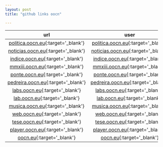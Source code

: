 ```yaml
---
layout: post
title: "github links oocn"

---
```


|url|user|repo|indirect|cname|
|:---:|:--:|:---:|:---:|:---:|
|[politica.oocn.eu](http://politica.oocn.eu){:target='_blank'}|[politica.oocn.eu](http://xoooix.github.io){:target='_blank'}|[politica.oocn.eu](https://github.com/xoooix/xoooix.github.io){:target='_blank'}|[politica.oocn.eu](http://xoooix.github.io/){:target='_blank'}|[politica.oocn.eu](https://github.com/xoooix/xoooix.github.io/blob/master/CNAME){:target='_blank'}|
|[noticias.oocn.eu](http://noticias.oocn.eu){:target='_blank'}|[noticias.oocn.eu](http://xooiox.github.io){:target='_blank'}|[noticias.oocn.eu](https://github.com/xooiox/xooiox.github.io){:target='_blank'}|[noticias.oocn.eu](http://xooiox.github.io/){:target='_blank'}|[noticias.oocn.eu](https://github.com/xooiox/xooiox.github.io/blob/master/CNAME){:target='_blank'}|
|[indice.oocn.eu](http://indice.oocn.eu){:target='_blank'}|[indice.oocn.eu](http://xoooox.github.io){:target='_blank'}|[indice.oocn.eu](https://github.com/xoooox/xoooox.github.io){:target='_blank'}|[indice.oocn.eu](http://xoooox.github.io/){:target='_blank'}|[indice.oocn.eu](https://github.com/xoooox/xoooox.github.io/blob/master/CNAME){:target='_blank'}|
|[mmxiii.oocn.eu](http://mmxiii.oocn.eu){:target='_blank'}|[mmxiii.oocn.eu](http://xooiix.github.io){:target='_blank'}|[mmxiii.oocn.eu](https://github.com/xooiix/xooiix.github.io){:target='_blank'}|[mmxiii.oocn.eu](http://xooiix.github.io/){:target='_blank'}|[mmxiii.oocn.eu](https://github.com/xooiix/xooiix.github.io/blob/master/CNAME){:target='_blank'}|
|[ponte.oocn.eu](http://ponte.oocn.eu){:target='_blank'}|[ponte.oocn.eu](http://xoioox.github.io){:target='_blank'}|[ponte.oocn.eu](https://github.com/xoioox/xoioox.github.io){:target='_blank'}|[ponte.oocn.eu](http://xoioox.github.io/){:target='_blank'}|[ponte.oocn.eu](https://github.com/xoioox/xoioox.github.io/blob/master/CNAME){:target='_blank'}|
|[pedreira.oocn.eu](http://pedreira.oocn.eu){:target='_blank'}|[pedreira.oocn.eu](http://xoioix.github.io){:target='_blank'}|[pedreira.oocn.eu](https://github.com/xoioix/xoioix.github.io){:target='_blank'}|[pedreira.oocn.eu](http://xoioix.github.io/){:target='_blank'}|[pedreira.oocn.eu](https://github.com/xoioix/xoioix.github.io/blob/master/CNAME){:target='_blank'}|
|[labs.oocn.eu](http://labs.oocn.eu){:target='_blank'}|[labs.oocn.eu](http://xoiiox.github.io){:target='_blank'}|[labs.oocn.eu](https://github.com/xoiiox/xoiiox.github.io){:target='_blank'}|[labs.oocn.eu](http://xoiiox.github.io/){:target='_blank'}|[labs.oocn.eu](https://github.com/xoiiox/xoiiox.github.io/blob/master/CNAME){:target='_blank'}|
|[lab.oocn.eu](http://lab.oocn.eu){:target='_blank'}|[lab.oocn.eu](http://xoiiix.github.io){:target='_blank'}|[lab.oocn.eu](https://github.com/xoiiix/xoiiix.github.io){:target='_blank'}|[lab.oocn.eu](http://xoiiix.github.io/){:target='_blank'}|[lab.oocn.eu](https://github.com/xoiiix/xoiiix.github.io/blob/master/CNAME){:target='_blank'}|
|[musica.oocn.eu](http://musica.oocn.eu){:target='_blank'}|[musica.oocn.eu](http://xiooox.github.io){:target='_blank'}|[musica.oocn.eu](https://github.com/xiooox/xiooox.github.io){:target='_blank'}|[musica.oocn.eu](http://xiooox.github.io/){:target='_blank'}|[musica.oocn.eu](https://github.com/xiooox/xiooox.github.io/blob/master/CNAME){:target='_blank'}|
|[web.oocn.eu](http://web.oocn.eu){:target='_blank'}|[web.oocn.eu](http://xiooix.github.io){:target='_blank'}|[web.oocn.eu](https://github.com/xiooix/xiooix.github.io){:target='_blank'}|[web.oocn.eu](http://xiooix.github.io/){:target='_blank'}|[web.oocn.eu](https://github.com/xiooix/xiooix.github.io/blob/master/CNAME){:target='_blank'}|
|[tese.oocn.eu](http://tese.oocn.eu){:target='_blank'}|[tese.oocn.eu](http://xioiox.github.io){:target='_blank'}|[tese.oocn.eu](https://github.com/xioiox/xioiox.github.io){:target='_blank'}|[tese.oocn.eu](http://xioiox.github.io/){:target='_blank'}|[tese.oocn.eu](https://github.com/xioiox/xioiox.github.io/blob/master/CNAME){:target='_blank'}|
|[player.oocn.eu](http://player.oocn.eu){:target='_blank'}|[player.oocn.eu](http://xiiiix.github.io){:target='_blank'}|[player.oocn.eu](https://github.com/xiiiix/xiiiix.github.io){:target='_blank'}|[player.oocn.eu](http://xiiiix.github.io/){:target='_blank'}|[player.oocn.eu](https://github.com/xiiiix/xiiiix.github.io/blob/master/CNAME){:target='_blank'}|
|[oocn.eu](http://oocn.eu){:target='_blank'}|[oocn.eu](http://xiiiix.github.io){:target='_blank'}|[oocn.eu](https://github.com/xiiiix/xiiiix.github.io){:target='_blank'}|[oocn.eu](http://xiiiix.github.io/){:target='_blank'}|[oocn.eu](https://github.com/xiiiix/xiiiix.github.io/blob/master/CNAME){:target='_blank'}|

